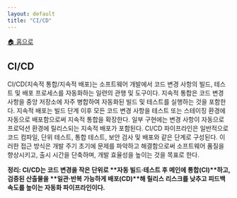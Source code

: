 ```yaml
---
layout: default
title: "CI/CD"
---
```


<p class="breadcrumb"><a href="/cs_study/home.html">🏠 홈으로</a></p>

<section>
  <h2>CI/CD</h2>
  <p>
    CI/CD(지속적 통합/지속적 배포)는 소프트웨어 개발에서 코드 변경 사항의 빌드, 테스트 및 배포 프로세스를 자동화하는 일련의 관행 및 도구이다. 지속적 통합은 코드 변경 사항을 중앙 저장소에 자주 병합하여 자동화된 빌드 및 테스트를 실행하는 것을 포함한다. 지속적 배포는 빌드 단계 이후 모든 코드 변경 사항을 테스트 또는 스테이징 환경에 자동으로 배포함으로써 지속적 통합을 확장한다. 일부 구현에는 변경 사항이 자동으로 프로덕션 환경에 릴리스되는 지속적 배포가 포함된다. CI/CD 파이프라인은 일반적으로 코드 컴파일, 단위 테스트, 통합 테스트, 보안 검사 및 배포와 같은 단계로 구성된다. 이러한 접근 방식은 개발 주기 초기에 문제를 파악하고 해결함으로써 소프트웨어 품질을 향상시키고, 출시 시간을 단축하며, 개발 효율성을 높이는 것을 목표로 한다.
  </p>
  <p><strong>정리: CI/CD는 코드 변경을 작은 단위로 **자동 빌드·테스트 후 메인에 통합(CI)**하고, 검증된 산출물을 **일관·반복 가능하게 배포(CD)**해 릴리스 리스크를 낮추고 피드백 속도를 높이는 자동화 파이프라인이다. </strong></p>
</section>
